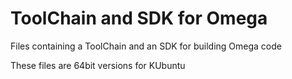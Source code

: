 # **ToolChain and SDK for Omega**
Files containing a ToolChain and an SDK for building Omega code

These files are 64bit versions for KUbuntu
